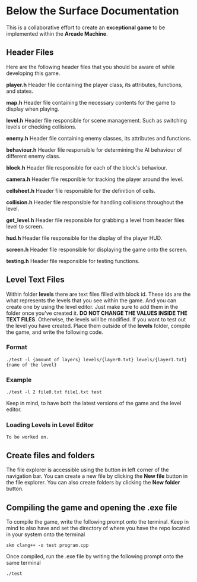 

# Below the Surface Documentation

This is a collaborative effort to create an **exceptional game** to be implemented within the **Arcade Machine**.


## Header Files

Here are the following header files that you should be aware of while developing this game. 

**player.h** 
Header file containing the player class, its attributes, functions, and states.

**map.h**
Header file containing the necessary contents for the game to display when playing.

**level.h**
Header file responsible for scene management. Such as switching levels or checking collisions.

**enemy.h**
Header file containing enemy classes, its attributes and functions.

**behaviour.h**
Header file responsible for determining the AI behaviour of different enemy class.

**block.h**
Header file responsible for each of the block's behaviour.

**camera.h**
Header file responible for tracking the player around the level.

**cellsheet.h**
Header file responsible for the definition of cells.

**collision.h**
Header file responsible for handling collisions throughout the level.

**get_level.h**
Header file responsible for grabbing a level from header files level to screen.

**hud.h**
Header file responsible for the display of the player HUD.

**screen.h**
Header file responsible for displaying the game onto the screen.

**testing.h**
Header file responsible for testing functions.
 
## Level Text Files
Within folder **levels** there are text files filled with block id. These ids are the what represents the levels that you see within the game. And you can create one by using the level editor. Just make sure to add them in the folder once you've created it. **DO NOT CHANGE THE VALUES INSIDE THE TEXT FILES**. Otherwise, the levels will be modified. If you want to test out the level you have created. Place them outside of the **levels** folder, compile the game, and write the following code.

### Format
```
./test -l {amount of layers} levels/{layer0.txt} levels/{layer1.txt} {name of the level}
```

### Example
```
./test -l 2 file0.txt file1.txt test
```
Keep in mind, to have both the latest versions of the game and the level editor.

### Loading Levels in Level Editor
```
To be worked on.
```

## Create files and folders
The file explorer is accessible using the button in left corner of the navigation bar. You can create a new file by clicking the **New file** button in the file explorer. You can also create folders by clicking the **New folder** button.

## Compiling the game and opening the .exe file
To compile the game, write the following prompt onto the terminal. Keep in mind to also have and set the directory of where you have the repo located in your system onto the terminal 
```
skm clang++ -o test program.cpp
```
Once compiled, run the .exe file by writing the following prompt onto the same terminal
```
./test
```


